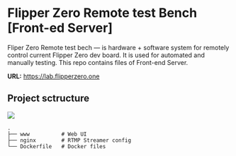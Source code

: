 # Flipper Zero Remote test Bench [Front-ed Server]

Fliper Zero Remote test bech — is hardware + software system for remotely control current Flipper Zero dev board. It is used for automated and manually testing. This repo contains files of Front-end Server.  

**URL:** https://lab.flipperzero.one  

## Project sctructure 
![](https://habrastorage.org/webt/ql/y9/af/qly9afe06nbwyysdgpdzgntkepk.png)

```
.
├── www          # Web UI
├── nginx        # RTMP Streamer config
└── Dockerfile   # Docker files
```


